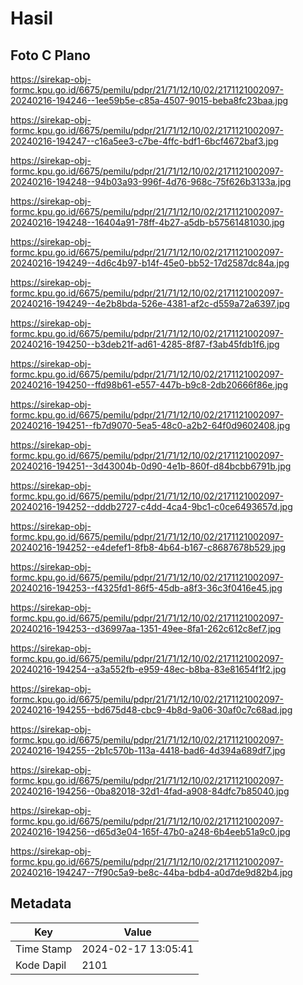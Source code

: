 # Hasil

## Foto C Plano

https://sirekap-obj-formc.kpu.go.id/6675/pemilu/pdpr/21/71/12/10/02/2171121002097-20240216-194246--1ee59b5e-c85a-4507-9015-beba8fc23baa.jpg

https://sirekap-obj-formc.kpu.go.id/6675/pemilu/pdpr/21/71/12/10/02/2171121002097-20240216-194247--c16a5ee3-c7be-4ffc-bdf1-6bcf4672baf3.jpg

https://sirekap-obj-formc.kpu.go.id/6675/pemilu/pdpr/21/71/12/10/02/2171121002097-20240216-194248--94b03a93-996f-4d76-968c-75f626b3133a.jpg

https://sirekap-obj-formc.kpu.go.id/6675/pemilu/pdpr/21/71/12/10/02/2171121002097-20240216-194248--16404a91-78ff-4b27-a5db-b57561481030.jpg

https://sirekap-obj-formc.kpu.go.id/6675/pemilu/pdpr/21/71/12/10/02/2171121002097-20240216-194249--4d6c4b97-b14f-45e0-bb52-17d2587dc84a.jpg

https://sirekap-obj-formc.kpu.go.id/6675/pemilu/pdpr/21/71/12/10/02/2171121002097-20240216-194249--4e2b8bda-526e-4381-af2c-d559a72a6397.jpg

https://sirekap-obj-formc.kpu.go.id/6675/pemilu/pdpr/21/71/12/10/02/2171121002097-20240216-194250--b3deb21f-ad61-4285-8f87-f3ab45fdb1f6.jpg

https://sirekap-obj-formc.kpu.go.id/6675/pemilu/pdpr/21/71/12/10/02/2171121002097-20240216-194250--ffd98b61-e557-447b-b9c8-2db20666f86e.jpg

https://sirekap-obj-formc.kpu.go.id/6675/pemilu/pdpr/21/71/12/10/02/2171121002097-20240216-194251--fb7d9070-5ea5-48c0-a2b2-64f0d9602408.jpg

https://sirekap-obj-formc.kpu.go.id/6675/pemilu/pdpr/21/71/12/10/02/2171121002097-20240216-194251--3d43004b-0d90-4e1b-860f-d84bcbb6791b.jpg

https://sirekap-obj-formc.kpu.go.id/6675/pemilu/pdpr/21/71/12/10/02/2171121002097-20240216-194252--dddb2727-c4dd-4ca4-9bc1-c0ce6493657d.jpg

https://sirekap-obj-formc.kpu.go.id/6675/pemilu/pdpr/21/71/12/10/02/2171121002097-20240216-194252--e4defef1-8fb8-4b64-b167-c8687678b529.jpg

https://sirekap-obj-formc.kpu.go.id/6675/pemilu/pdpr/21/71/12/10/02/2171121002097-20240216-194253--f4325fd1-86f5-45db-a8f3-36c3f0416e45.jpg

https://sirekap-obj-formc.kpu.go.id/6675/pemilu/pdpr/21/71/12/10/02/2171121002097-20240216-194253--d36997aa-1351-49ee-8fa1-262c612c8ef7.jpg

https://sirekap-obj-formc.kpu.go.id/6675/pemilu/pdpr/21/71/12/10/02/2171121002097-20240216-194254--a3a552fb-e959-48ec-b8ba-83e81654f1f2.jpg

https://sirekap-obj-formc.kpu.go.id/6675/pemilu/pdpr/21/71/12/10/02/2171121002097-20240216-194255--bd675d48-cbc9-4b8d-9a06-30af0c7c68ad.jpg

https://sirekap-obj-formc.kpu.go.id/6675/pemilu/pdpr/21/71/12/10/02/2171121002097-20240216-194255--2b1c570b-113a-4418-bad6-4d394a689df7.jpg

https://sirekap-obj-formc.kpu.go.id/6675/pemilu/pdpr/21/71/12/10/02/2171121002097-20240216-194256--0ba82018-32d1-4fad-a908-84dfc7b85040.jpg

https://sirekap-obj-formc.kpu.go.id/6675/pemilu/pdpr/21/71/12/10/02/2171121002097-20240216-194256--d65d3e04-165f-47b0-a248-6b4eeb51a9c0.jpg

https://sirekap-obj-formc.kpu.go.id/6675/pemilu/pdpr/21/71/12/10/02/2171121002097-20240216-194247--7f90c5a9-be8c-44ba-bdb4-a0d7de9d82b4.jpg


## Metadata

| Key        | Value               |
| ---------- | ------------------- |
| Time Stamp | 2024-02-17 13:05:41 |
| Kode Dapil | 2101                |



